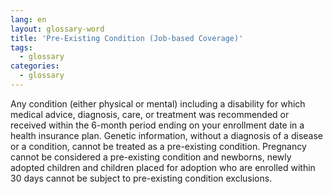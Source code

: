 ```yaml
---
lang: en
layout: glossary-word
title: 'Pre-Existing Condition (Job-based Coverage)'
tags:
  - glossary
categories:
  - glossary
---
```

Any condition (either physical or mental) including a disability for which medical advice, diagnosis, care, or treatment was recommended or received within the 6-month period ending on your enrollment date in a health insurance plan. Genetic information, without a diagnosis of a disease or a condition, cannot be treated as a pre-existing condition. Pregnancy cannot be considered a pre-existing condition and newborns, newly adopted children and children placed for adoption who are enrolled within 30 days cannot be subject to pre-existing condition exclusions.

<script>$('#header .btn-lang').remove();</script>
